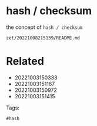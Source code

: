 # hash / checksum

the concept of `hash / checksum`

` zet/20221008215139/README.md `

# Related

- 20221003150333
- 20221003151167
- 20221003150972
- 20221003151415

Tags:

    #hash
